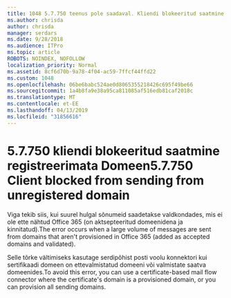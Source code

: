 ```yaml
---
title: 1048 5.7.750 teenus pole saadaval. Kliendi blokeeritud saatmine registreerimata domeenid
ms.author: chrisda
author: chrisda
manager: serdars
ms.date: 9/28/2018
ms.audience: ITPro
ms.topic: article
ROBOTS: NOINDEX, NOFOLLOW
localization_priority: Normal
ms.assetid: 8cf6d70b-9a78-4f04-ac59-7ffcf44ffd22
ms.custom: 1048
ms.openlocfilehash: 06be6babc524ae0d8065355218426c695f49be66
ms.sourcegitcommit: 1a4b8fa9e38a95ca811085af516edb81caf2018c
ms.translationtype: MT
ms.contentlocale: et-EE
ms.lasthandoff: 04/13/2019
ms.locfileid: "31856616"
---
```

# <a name="57750-client-blocked-from-sending-from-unregistered-domain"></a><span data-ttu-id="106a2-103">5.7.750 kliendi blokeeritud saatmine registreerimata Domeen</span><span class="sxs-lookup"><span data-stu-id="106a2-103">5.7.750 Client blocked from sending from unregistered domain</span></span>

<span data-ttu-id="106a2-104">Viga tekib siis, kui suurel hulgal sõnumeid saadetakse valdkondades, mis ei ole ette nähtud Office 365 (on aktsepteeritud domeenidena ja kinnitatud).</span><span class="sxs-lookup"><span data-stu-id="106a2-104">The error occurs when a large volume of messages are sent from domains that aren't provisioned in Office 365 (added as accepted domains and validated).</span></span>

<span data-ttu-id="106a2-105">Selle tõrke vältimiseks kasutage serdipõhist posti voolu konnektori kui sertifikaadi domeen on ettevalmistatud domeeni või valmistate saatva domeenides.</span><span class="sxs-lookup"><span data-stu-id="106a2-105">To avoid this error, you can use a certificate-based mail flow connector where the certificate's domain is a provisioned domain, or you can provision all sending domains.</span></span>
